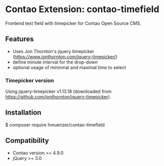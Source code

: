 # Contao Extension: contao-timefield

Frontend text field with timepicker for Contao Open Source CMS.

## Features

- Uses Jon Thornton's jquery timepicker (https://www.jonthornton.com/jquery-timepicker/)
- define minute interval for the drop-down
- optional usage of mininmal and maximal time to select

### Timepicker version

Using jquery-timepicker v1.13.18 (downloaded from https://github.com/jonthornton/jquery-timepicker).

## Installation

$ composer require hmuenzer/contao-timefield

## Compatibility

- Contao version >= 4.9.0
- jQuery >= 3.0
